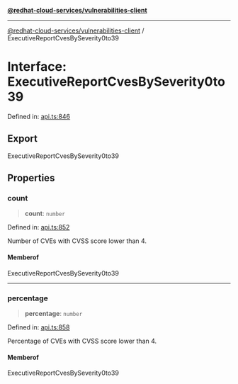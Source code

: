 [**@redhat-cloud-services/vulnerabilities-client**](../README.md)

***

[@redhat-cloud-services/vulnerabilities-client](../globals.md) / ExecutiveReportCvesBySeverity0to39

# Interface: ExecutiveReportCvesBySeverity0to39

Defined in: [api.ts:846](https://github.com/charlesmulder/javascript-clients/blob/main/packages/vulnerabilities/git-api/api.ts#L846)

## Export

ExecutiveReportCvesBySeverity0to39

## Properties

### count

> **count**: `number`

Defined in: [api.ts:852](https://github.com/charlesmulder/javascript-clients/blob/main/packages/vulnerabilities/git-api/api.ts#L852)

Number of CVEs with CVSS score lower than 4.

#### Memberof

ExecutiveReportCvesBySeverity0to39

***

### percentage

> **percentage**: `number`

Defined in: [api.ts:858](https://github.com/charlesmulder/javascript-clients/blob/main/packages/vulnerabilities/git-api/api.ts#L858)

Percentage of CVEs with CVSS score lower than 4.

#### Memberof

ExecutiveReportCvesBySeverity0to39

